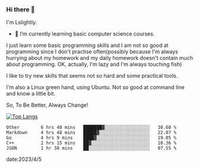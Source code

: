 ### Hi there 👋

I'm Lslightly.

- 🌱 I’m currently learning basic computer science courses.

I just learn some basic programming skills and I am not so good at programming since I don't practise often(possibly because I'm always hurrying about my homework and my daily homework doesn't contain much about programming. OK, actually, I'm lazy and I'm always touching fish)

I like to try new skills that seems not so hard and some practical tools.

I'm also a Linux green hand, using Ubuntu. Not so good at command line and know a little bit.

So, To Be Better, Always Change!

[![Top Langs](https://github-readme-stats.vercel.app/api/top-langs/?username=Lslightly&layout=compact)](https://github.com/anuraghazra/github-readme-stats)

<!--START_SECTION:waka-->

```text
Other        6 hrs 40 mins   ███████▓░░░░░░░░░░░░░░░░░   30.60 %
Markdown     4 hrs 48 mins   █████▓░░░░░░░░░░░░░░░░░░░   22.07 %
Go           4 hrs 9 mins    ████▓░░░░░░░░░░░░░░░░░░░░   19.05 %
C++          2 hrs 15 mins   ██▓░░░░░░░░░░░░░░░░░░░░░░   10.36 %
JSON         1 hr 38 mins    ██░░░░░░░░░░░░░░░░░░░░░░░   07.55 %
```

<!--END_SECTION:waka-->

date:2023/4/5

